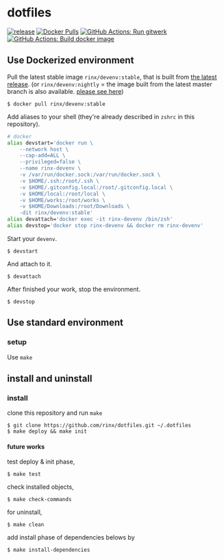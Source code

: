 # dotfiles

[![release](https://img.shields.io/github/v/release/rinx/dotfiles?style=flat-square)](https://github.com/rinx/dotfiles/releases)
[![Docker Pulls](https://img.shields.io/docker/pulls/rinx/devenv.svg?style=flat-square)](https://hub.docker.com/r/rinx/devenv)
[![GitHub Actions: Run gitwerk](https://github.com/rinx/dotfiles/workflows/Run%20gitwerk/badge.svg)](https://github.com/rinx/dotfiles/actions)
[![GitHub Actions: Build docker image](https://github.com/rinx/dotfiles/workflows/Build%20docker%20image/badge.svg)](https://github.com/rinx/dotfiles/actions)

## Use Dockerized environment

Pull the latest stable image `rinx/devenv:stable`, that is built from [the latest release](https://github.com/rinx/dotfiles/releases).
(or `rinx/devenv:nightly` = the image built from the latest master branch is also available.
[please see here](https://hub.docker.com/r/rinx/devenv/tags))

    $ docker pull rinx/devenv:stable

Add aliases to your shell (they're already described in `zshrc` in this repository).

```sh
# docker
alias devstart='docker run \
    --network host \
    --cap-add=ALL \
    --privileged=false \
    --name rinx-devenv \
    -v /var/run/docker.sock:/var/run/docker.sock \
    -v $HOME/.ssh:/root/.ssh \
    -v $HOME/.gitconfig.local:/root/.gitconfig.local \
    -v $HOME/local:/root/local \
    -v $HOME/works:/root/works \
    -v $HOME/Downloads:/root/Downloads \
    -dit rinx/devenv:stable'
alias devattach='docker exec -it rinx-devenv /bin/zsh'
alias devstop='docker stop rinx-devenv && docker rm rinx-devenv'
```

Start your `devenv`.

    $ devstart

And attach to it.

    $ devattach

After finished your work, stop the environment.

    $ devstop

## Use standard environment

### setup

Use `make`

## install and uninstall

### install

clone this repository and run `make`

    $ git clone https://github.com/rinx/dotfiles.git ~/.dotfiles
    $ make deploy && make init

#### future works

test deploy & init phase,

    $ make test

check installed objects,

    $ make check-commands

for uninstall,

    $ make clean

add install phase of dependencies belows by

    $ make install-dependencies
